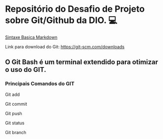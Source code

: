 # Repositório do Desafio de Projeto sobre Git/Github da DIO. 💻

[Sintaxe Basica Markdown](https://www.markdownguide.org/getting-started/)

Link para download do Git: https://git-scm.com/downloads

## O Git Bash é um terminal extendido para otimizar o uso do GIT.

### Principais Comandos do GIT

Git add

Git commit

Git push

Git status

Git branch
